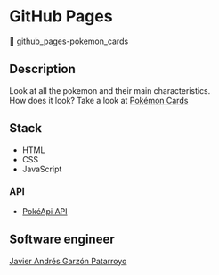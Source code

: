 # GitHub Pages
:open_file_folder: github_pages-pokemon_cards

## Description
Look at all the pokemon and their main characteristics.  
How does it look? Take a look at [Pokémon Cards](https://javierandresgp.github.io/github_pages-pokemon_cards/)

## Stack
* HTML
* CSS
* JavaScript
### API
* [PokéApi API](https://pokeapi.co/)

## Software engineer
[Javier Andrés Garzón Patarroyo](https://www.javierandresgp.com)
